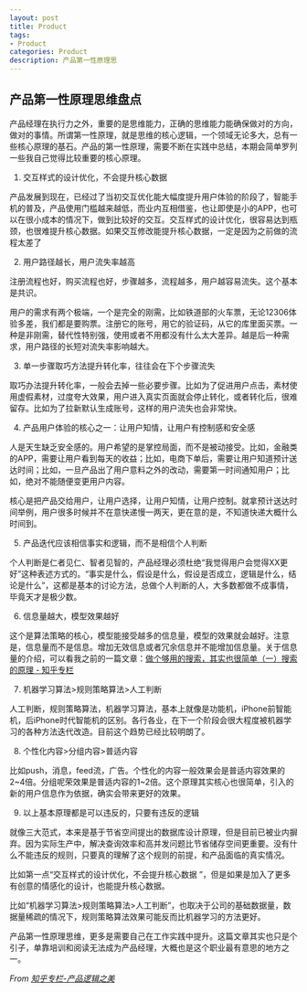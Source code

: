 ```yaml
---
layout: post
title: Product
tags:
- Product
categories: Product
description: 产品第一性原理思
---
```



## 产品第一性原理思维盘点

产品经理在执行力之外，重要的是思维能力，正确的思维能力能确保做对的方向，做对的事情。所谓第一性原理，就是思维的核心逻辑，一个领域无论多大，总有一些核心原理的基石。产品的第一性原理，需要不断在实践中总结，本期会简单罗列一些我自己觉得比较重要的核心原理。

1. 交互样式的设计优化，不会提升核心数据

产品发展到现在，已经过了当初交互优化能大幅度提升用户体验的阶段了，智能手机的普及，产品使用门槛越来越低，而业内互相借鉴，也让即使是小的APP，也可以在很小成本的情况下，做到比较好的交互。交互样式的设计优化，很容易达到瓶颈，也很难提升核心数据。如果交互修改能提升核心数据，一定是因为之前做的流程太差了

2. 用户路径越长，用户流失率越高

注册流程也好，购买流程也好，步骤越多，流程越多，用户越容易流失。这个基本是共识。

用户的需求有两个极端，一个是完全的刚需，比如铁道部的火车票，无论12306体验多差，我们都是要购票。注册它的账号，用它的验证码，从它的库里面买票。一种是非刚需，替代性特别强，使用或者不用都没有什么太大差异。越是后一种需求，用户路径的长短对流失率影响越大。

3. 单一步骤取巧方法提升转化率，往往会在下个步骤流失

取巧办法提升转化率，一般会去掉一些必要步骤。比如为了促进用户点击，素材使用虚假素材，过度夸大效果，用户进入真实页面就会停止转化，或者转化后，很难留存。比如为了拉新默认生成账号，这样的用户流失也会非常快。

4. 产品用户体验的核心之一：让用户知情，让用户有控制感和安全感

人是天生缺乏安全感的。用户希望的是掌控局面，而不是被动接受。比如，金融类的APP，需要让用户看到每天的收益；比如，电商下单后，需要让用户知道预计送达时间；比如，一旦产品出了用户意料之外的改动，需要第一时间通知用户；比如，绝对不能随便变更用户内容。

核心是把产品交给用户，让用户选择，让用户知情，让用户控制。就拿预计送达时间举例，用户很多时候并不在意快递慢一两天，更在意的是，不知道快递大概什么时间到。

5. 产品迭代应该相信事实和逻辑，而不是相信个人判断

个人判断是仁者见仁、智者见智的，产品经理必须杜绝“我觉得用户会觉得XX更好”这种表述方式的。“事实是什么，假设是什么，假设是否成立，逻辑是什么，结论是什么”，这都是基本的讨论方法，总做个人判断的人，大多数都做不成事情，毕竟天才是极少数。

6. 信息量越大，模型效果越好

这个是算法策略的核心，模型能接受越多的信息量，模型的效果就会越好。注意是，信息量而不是信息。增加无效信息或者冗余信息并不能增加信息量。关于信息量的介绍，可以看我之前的一篇文章：[做个够用的搜索，其实也很简单（一）搜索的原理 - 知乎专栏](https://zhuanlan.zhihu.com/p/23066956)

7. 机器学习算法>规则策略算法>人工判断

人工判断，规则策略算法，机器学习算法，基本上就像是功能机，iPhone前智能机，后iPhone时代智能机的区别。各行各业，在下一个阶段会很大程度被机器学习的各种方法迭代改造。目前这个趋势已经比较明朗了。

8. 个性化内容>分组内容>普适内容

比如push，消息，feed流，广告。个性化的内容一般效果会是普适内容效果的2~4倍。分组呢荣效果是普适内容的1~2倍。这个原理其实核心也很简单，引入的新的用户信息作为依据，确实会带来更好的效果。

9. 以上基本原理都是可以违反的，只要有违反的逻辑

就像三大范式，本来是基于节省空间提出的数据库设计原理，但是目前已被业内摒弃。因为实际生产中，解决查询效率和高并发问题比节省储存空间更重要。没有什么不能违反的规则，只要真的理解了这个规则的前提，和产品面临的真实情况。

比如第一点“交互样式的设计优化，不会提升核心数据 ”，但是如果是加入了更多有创意的情感化的设计，也能提升核心数据。

比如“机器学习算法>规则策略算法>人工判断”，也取决于公司的基础数据量，数据量稀疏的情况下，规则策略算法效果可能反而比机器学习的方法更好。

产品第一性原理思维，更多是需要自己在工作实践中提升。这篇文章其实也只是个引子，单靠培训和阅读无法成为产品经理，大概也是这个职业最有意思的地方之一。

*From [知乎专栏-产品逻辑之美](https://zhuanlan.zhihu.com/p/26788925)*